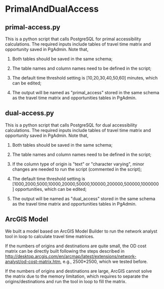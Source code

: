 # PrimalAndDualAccess

## primal-access.py

This is a python script that calls PostgreSQL for primal accessibility calculations. The required inputs include tables of travel time matrix and opportunity saved in PgAdmin. Note that,

1. Both tables should be saved in the same schema;

2. The table names and column names need to be defined in the script;

3. The default time threshold setting is [10,20,30,40,50,60] minutes, which can be edited;

4. The output will be named as "primal_access" stored in the same schema as the travel time matrix and opportunities tables in PgAdmin.


## dual-access.py

This is a python script that calls PostgreSQL for dual accessibility calculations. The required inputs include tables of travel time matrix and opportunity saved in PgAdmin. Note that,

1. Both tables should be saved in the same schema;

2. The table names and column names need to be defined in the script;

3. If the column type of origin is "text" or "character varying", minor changes are needed to run the script (commented in the script);

4. The default time threshold setting is [1000,2000,5000,10000,20000,50000,100000,200000,500000,1000000] opportunities, which can be edited;

5. The output will be named as "dual_access" stored in the same schema as the travel time matrix and opportunities tables in PgAdmin.

## ArcGIS Model

We built a model based on ArcGIS Model Builder to run the network analyst tool in loop to calculate travel time matrices.

If the numbers of origins and destinations are quite small, the OD cost matrix can be directly built following the steps described in http://desktop.arcgis.com/en/arcmap/latest/extensions/network-analyst/od-cost-matrix.htm, e.g., 2500\*2500, which we tested before.

If the numbers of origins and destinations are large, ArcGIS cannot solve the matrix due to the memory limitation, which requires to separate the origins/destinations and run the tool in loop to fill the matrix. 



